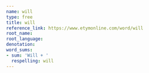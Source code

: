 ```yaml
---
name: will
type: free
title: will
reference_link: https://www.etymonline.com/word/will
root_name: 
root_language: 
denotation: 
word_sums:
- sum: 'Will + '
  respelling: will
---
```

